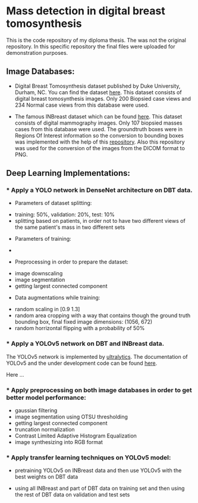 # Mass detection in digital breast tomosynthesis

This is the code repository of my diploma thesis. The was not the original repository. In this specific repository the final files were uploaded for demonstration purposes.

## Image Databases:

* Digital Breast Tomosynthesis dataset published by Duke University, Durham, NC. You can find the dataset [here](https://www.cancerimagingarchive.net/collection/breast-cancer-screening-dbt/). This dataset consists of digital breast tomosynthesis images. Only 200 Biopsied case views and 234 Normal case views from this database were used.

* The famous INBreast dataset which can be found [here](https://www.kaggle.com/datasets/ramanathansp20/inbreast-dataset). This dataset consists of digital mammography images. Only 107 biopsied masses cases from this database were used. The groundtruth boxes were in Regions Of Interest information so the conversion to bounding boxes was implemented with the help of this [repository](github.com/charbitz/breast_mass_detection). Also this repository was used for the conversion of the images from the DICOM format to PNG.

## Deep Learning Implementations:

### * Apply a YOLO network in DenseNet architecture on DBT data.

* Parameters of dataset splitting:
- training: 50%, validation: 20%, test: 10%
- splitting based on patients, in order not to have two different views of the same patient's mass in two different sets

* Parameters of training:
- 

* Preprocessing in order to prepare the dataset:
- image downscaling
- image segmentation
- getting largest connected component

* Data augmentations while training:
- random scaling in [0.9 1.3]
- random area cropping with a way that contains though the ground truth bounding box, final fixed image dimensions: (1056, 672)
- random horrizontal flipping with a probability of 50%


### * Apply a YOLOv5 network on DBT and INBreast data.

The YOLOv5 network is implemented by [ultralytics](https://www.ultralytics.com/). The documentation of YOLOv5 and the under development code can be found [here](https://github.com/ultralytics/yolov5). 

Here ...

### * Apply preprocessing on both image databases in order to get better model performance:

- gaussian filtering
- image segmentation using OTSU thresholding
- getting largest connected component 
- truncation normalization
- Contrast Limited Adaptive Histogram Equalization
- image synthesizing into RGB format

### * Apply transfer learning techniques on YOLOv5 model:

* pretraining YOLOv5 on INBreast data and then use YOLOv5 with the best weights on DBT data 

* using all INBreast and part of DBT data on training set and then using the rest of DBT data on validation and test sets